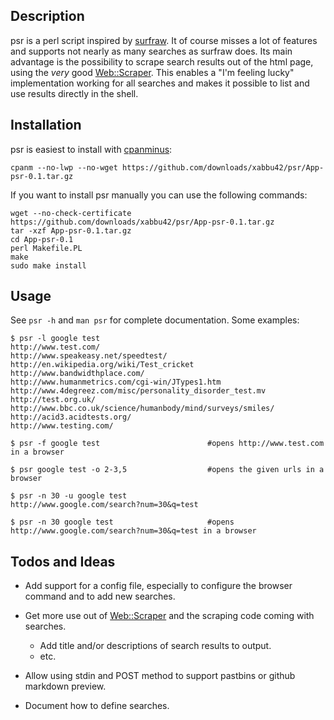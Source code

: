 Description
-----------

psr is a perl script inspired by [surfraw](http://surfraw.alioth.debian.org/). 
It of course misses a lot of features and supports not nearly as many searches as surfraw does. Its main advantage is the possibility to scrape search results out of the html page, using the *very* good [Web::Scraper](http://search.cpan.org/~miyagawa/Web-Scraper/lib/Web/Scraper.pm). This enables a "I'm feeling lucky" implementation working for all searches and makes it possible to list and use results directly in the shell.


Installation
------------

psr is easiest to install with [cpanminus](http://search.cpan.org/~miyagawa/App-cpanminus-1.1006/lib/App/cpanminus.pm):

    cpanm --no-lwp --no-wget https://github.com/downloads/xabbu42/psr/App-psr-0.1.tar.gz

If you want to install psr manually you can use the following commands:

    wget --no-check-certificate https://github.com/downloads/xabbu42/psr/App-psr-0.1.tar.gz
    tar -xzf App-psr-0.1.tar.gz
    cd App-psr-0.1
    perl Makefile.PL
    make
    sudo make install


Usage
-----

See `psr -h` and `man psr` for complete documentation. Some examples:

    $ psr -l google test
    http://www.test.com/
    http://www.speakeasy.net/speedtest/
    http://en.wikipedia.org/wiki/Test_cricket
    http://www.bandwidthplace.com/
    http://www.humanmetrics.com/cgi-win/JTypes1.htm
    http://www.4degreez.com/misc/personality_disorder_test.mv
    http://test.org.uk/
    http://www.bbc.co.uk/science/humanbody/mind/surveys/smiles/
    http://acid3.acidtests.org/
    http://www.testing.com/

    $ psr -f google test                        #opens http://www.test.com in a browser

	$ psr google test -o 2-3,5                  #opens the given urls in a browser

	$ psr -n 30 -u google test
    http://www.google.com/search?num=30&q=test

	$ psr -n 30 google test                     #opens http://www.google.com/search?num=30&q=test in a browser

Todos and Ideas
---------------

- Add support for a config file, especially to configure the browser command and to add new searches.

- Get more use out of [Web::Scraper](http://search.cpan.org/~miyagawa/Web-Scraper/lib/Web/Scraper.pm) and the scraping code coming with searches. 

  - Add title and/or descriptions of search results to output.
  - etc.

- Allow using stdin and POST method to support pastbins or github markdown preview.

- Document how to define searches.
